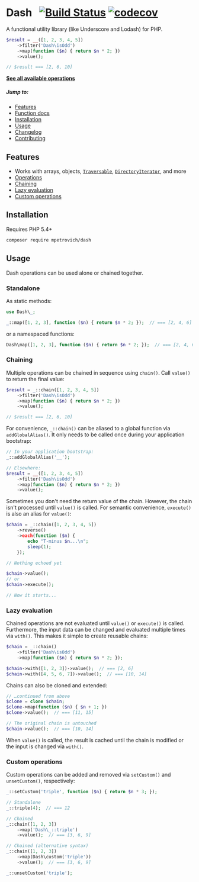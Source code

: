 Dash &nbsp; [![Build Status](https://travis-ci.org/mpetrovich/Dash.svg?branch=master)](https://travis-ci.org/mpetrovich/Dash) [![codecov](https://codecov.io/gh/mpetrovich/Dash/branch/master/graph/badge.svg)](https://codecov.io/gh/mpetrovich/Dash)
===
A functional utility library (like Underscore and Lodash) for PHP.

```php
$result = __([1, 2, 3, 4, 5])
	->filter('Dash\isOdd')
	->map(function ($n) { return $n * 2; })
	->value();

// $result === [2, 6, 10]
```

[**See all available operations**](DOCS.md)

##### Jump to:
- [Features](#features)
- [Function docs](DOCS.md)
- [Installation](#installation)
- [Usage](#usage)
- [Changelog](CHANGELOG.md)
- [Contributing](CONTRIBUTING.md)


Features
---
- Works with arrays, objects, [`Traversable`](http://php.net/manual/en/class.traversable.php), [`DirectoryIterator`](http://php.net/manual/en/class.directoryiterator.php), and more
- [Operations](#operations)
- [Chaining](#chaining)
- [Lazy evaluation](#lazy-evaluation)
- [Custom operations](#custom-operations)


Installation
---
Requires PHP 5.4+
```sh
composer require mpetrovich/dash
```


Usage
---
Dash operations can be used alone or chained together.


### Standalone
As static methods:

```php
use Dash\_;

_::map([1, 2, 3], function ($n) { return $n * 2; });  // === [2, 4, 6]
```

or a namespaced functions:

```php
Dash\map([1, 2, 3], function ($n) { return $n * 2; });  // === [2, 4, 6]
```


### Chaining
Multiple operations can be chained in sequence using `chain()`. Call `value()` to return the final value:

```php
$result = _::chain([1, 2, 3, 4, 5])
	->filter('Dash\isOdd')
	->map(function ($n) { return $n * 2; })
	->value();

// $result === [2, 6, 10]
```

For convenience, `_::chain()` can be aliased to a global function via `addGlobalAlias()`. It only needs to be called once during your application bootstrap:

```php
// In your application bootstrap:
_::addGlobalAlias('__');

// Elsewhere:
$result = __([1, 2, 3, 4, 5])
	->filter('Dash\isOdd')
	->map(function ($n) { return $n * 2; })
	->value();
```

Sometimes you don't need the return value of the chain. However, the chain isn't processed until `value()` is called. For semantic convenience, `execute()` is also an alias for `value()`:

```php
$chain = _::chain([1, 2, 3, 4, 5])
	->reverse()
	->each(function ($n) {
		echo "T-minus $n...\n";
		sleep(1);
	});

// Nothing echoed yet

$chain->value();
// or
$chain->execute();

// Now it starts...
```


### Lazy evaluation
Chained operations are not evaluated until `value()` or `execute()` is called. Furthermore, the input data can be changed and evaluated multiple times via `with()`. This makes it simple to create reusable chains:

```php
$chain = _::chain()
	->filter('Dash\isOdd')
	->map(function ($n) { return $n * 2; });

$chain->with([1, 2, 3])->value();  // === [2, 6]
$chain->with([4, 5, 6, 7])->value();  // === [10, 14]
```

Chains can also be cloned and extended:

```php
// …continued from above
$clone = clone $chain;
$clone->map(function ($n) { $n + 1; })
$clone->value();  // === [11, 15]

// The original chain is untouched
$chain->value();  // === [10, 14]
```

When `value()` is called, the result is cached until the chain is modified or the input is changed via `with()`.


### Custom operations
Custom operations can be added and removed via `setCustom()` and `unsetCustom()`, respectively:

```php
_::setCustom('triple', function ($n) { return $n * 3; });

// Standalone
_::triple(4);  // === 12

// Chained
_::chain([1, 2, 3])
	->map('Dash\_::triple')
	->value();  // === [3, 6, 9]

// Chained (alternative syntax)
_::chain([1, 2, 3])
	->map(Dash\custom('triple'))
	->value();  // === [3, 6, 9]

_::unsetCustom('triple');
```
